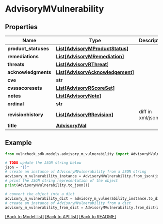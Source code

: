 # AdvisoryMVulnerability


## Properties

Name | Type | Description | Notes
------------ | ------------- | ------------- | -------------
**product_statuses** | [**List[AdvisoryMProductStatus]**](AdvisoryMProductStatus.md) |  | [optional] 
**remediations** | [**List[AdvisoryMRemediation]**](AdvisoryMRemediation.md) |  | [optional] 
**threats** | [**List[AdvisoryRThreat]**](AdvisoryRThreat.md) |  | [optional] 
**acknowledgments** | [**List[AdvisoryAcknowledgement]**](AdvisoryAcknowledgement.md) |  | [optional] 
**cve** | **str** |  | [optional] 
**cvssscoresets** | [**List[AdvisoryRScoreSet]**](AdvisoryRScoreSet.md) |  | [optional] 
**notes** | [**List[AdvisoryNote]**](AdvisoryNote.md) |  | [optional] 
**ordinal** | **str** |  | [optional] 
**revisionhistory** | [**List[AdvisoryRRevision]**](AdvisoryRRevision.md) | diff in xml/json | [optional] 
**title** | [**AdvisoryIVal**](AdvisoryIVal.md) |  | [optional] 

## Example

```python
from vulncheck_sdk.models.advisory_m_vulnerability import AdvisoryMVulnerability

# TODO update the JSON string below
json = "{}"
# create an instance of AdvisoryMVulnerability from a JSON string
advisory_m_vulnerability_instance = AdvisoryMVulnerability.from_json(json)
# print the JSON string representation of the object
print(AdvisoryMVulnerability.to_json())

# convert the object into a dict
advisory_m_vulnerability_dict = advisory_m_vulnerability_instance.to_dict()
# create an instance of AdvisoryMVulnerability from a dict
advisory_m_vulnerability_from_dict = AdvisoryMVulnerability.from_dict(advisory_m_vulnerability_dict)
```
[[Back to Model list]](../README.md#documentation-for-models) [[Back to API list]](../README.md#documentation-for-api-endpoints) [[Back to README]](../README.md)


